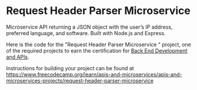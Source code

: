 # Request Header Parser Microservice

Microservice API returning a JSON object with the user’s IP address, preferred language, and software. Built with Node.js and Express.

Here is the code for the "Request Header Parser Microservice
" project, one of the required projects to earn the certification for [Back End Development and APIs](https://www.freecodecamp.org/learn/back-end-development-and-apis).

Instructions for building your project can be found at https://www.freecodecamp.org/learn/apis-and-microservices/apis-and-microservices-projects/request-header-parser-microservice
